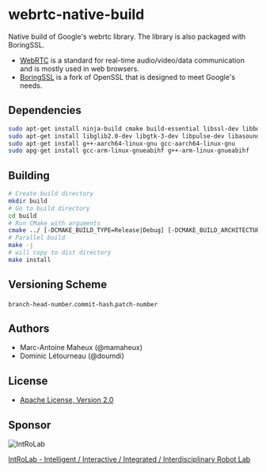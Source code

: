 # webrtc-native-build

Native build of Google's webrtc library. The library is also packaged with BoringSSL.

* [WebRTC](https://webrtc.org/) is a standard for real-time audio/video/data communication and is mostly used in web browsers.
* [BoringSSL](https://github.com/google/boringssl) is a fork of OpenSSL that is designed to meet Google's needs.


## Dependencies
```bash
sudo apt-get install ninja-build cmake build-essential libssl-dev libboost-all-dev 
sudo apt-get install libglib2.0-dev libgtk-3-dev libpulse-dev libasound2-dev 
sudo apt-get install g++-aarch64-linux-gnu gcc-aarch64-linux-gnu
sudo apg-get install gcc-arm-linux-gnueabihf g++-arm-linux-gnueabihf
```

## Building

```bash
# Create build directory
mkdir build
# Go to build directory
cd build
# Run CMake with arguments
cmake ../ [-DCMAKE_BUILD_TYPE=Release|Debug] [-DCMAKE_BUILD_ARCHITECTURE=arm32|arm64|amd64|win64]
# Parallel build
make -j
# will copy to dist directory
make install
```

## Versioning Scheme
`branch-head-number`.`commit-hash`.`patch-number`

## Authors

* Marc-Antoine Maheux (@mamaheux)
* Dominic Létourneau (@doumdi)

## License

* [Apache License, Version 2.0](LICENSE)

## Sponsor

![IntRoLab](https://introlab.3it.usherbrooke.ca/IntRoLab.png)

[IntRoLab - Intelligent / Interactive / Integrated / Interdisciplinary Robot Lab](https://introlab.3it.usherbrooke.ca)
